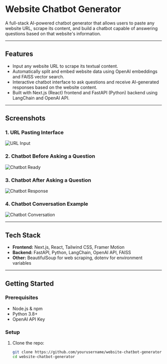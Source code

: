 # Website Chatbot Generator

A full-stack AI-powered chatbot generator that allows users to paste any website URL, scrape its content, and build a chatbot capable of answering questions based on that website's information.

---

## Features

- Input any website URL to scrape its textual content.
- Automatically split and embed website data using OpenAI embeddings and FAISS vector search.
- Interactive chatbot interface to ask questions and receive AI-generated responses based on the website content.
- Built with Next.js (React) frontend and FastAPI (Python) backend using LangChain and OpenAI API.

---

## Screenshots

### 1. URL Pasting Interface
![URL Input](./screenshots/scrap.png)

### 2. Chatbot Before Asking a Question
![Chatbot Ready](./screenshots/chat.png)

### 3. Chatbot After Asking a Question
![Chatbot Response](./screenshots/res.png)

### 4. Chatbot Conversation Example
![Chatbot Conversation](./screenshots/res2.png)

---

## Tech Stack

- **Frontend:** Next.js, React, Tailwind CSS, Framer Motion  
- **Backend:** FastAPI, Python, LangChain, OpenAI API, FAISS  
- **Other:** BeautifulSoup for web scraping, dotenv for environment variables

---

## Getting Started

### Prerequisites

- Node.js & npm  
- Python 3.8+  
- OpenAI API Key  

### Setup

1. Clone the repo:

   ```bash
   git clone https://github.com/yourusername/website-chatbot-generator.git
   cd website-chatbot-generator
